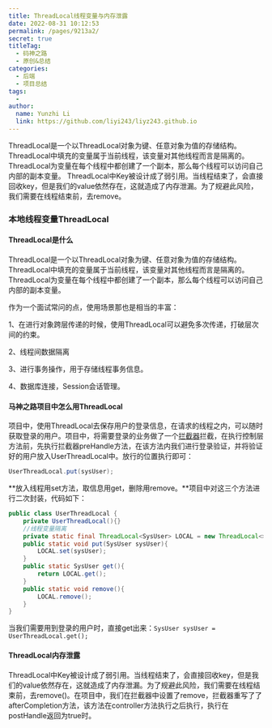 ```yaml
---
title: ThreadLocal线程变量与内存泄露
date: 2022-08-31 10:12:53
permalink: /pages/9213a2/
secret: true
titleTag: 
  - 码神之路
  - 原创&总结
categories:
  - 后端
  - 项目总结
tags:
  - 
author: 
  name: Yunzhi Li
  link: https://github.com/liyi243/liyz243.github.io
---
```


ThreadLocal是一个以ThreadLocal对象为键、任意对象为值的存储结构。ThreadLocal中填充的变量属于当前线程，该变量对其他线程而言是隔离的。ThreadLocal为变量在每个线程中都创建了一个副本，那么每个线程可以访问自己内部的副本变量。
ThreadLocal中Key被设计成了弱引用。当线程结束了，会直接回收key，但是我们的value依然存在，这就造成了内存泄漏。为了规避此风险，我们需要在线程结束前，去remove。

<!-- more -->

### 本地线程变量ThreadLocal

#### ThreadLocal是什么

ThreadLocal是一个以ThreadLocal对象为键、任意对象为值的存储结构。ThreadLocal中填充的变量属于当前线程，该变量对其他线程而言是隔离的。ThreadLocal为变量在每个线程中都创建了一个副本，那么每个线程可以访问自己内部的副本变量。

作为一个面试常问的点，使用场景那也是相当的丰富：

1、在进行对象跨层传递的时候，使用ThreadLocal可以避免多次传递，打破层次间的约束。

2、线程间数据隔离

3、进行事务操作，用于存储线程事务信息。

4、数据库连接，Session会话管理。

#### 马神之路项目中怎么用ThreadLocal

项目中，使用ThreadLocal去保存用户的登录信息，在请求的线程之内，可以随时获取登录的用户。项目中，将需要登录的业务做了一个[拦截器](https://so.csdn.net/so/search?q=拦截器&spm=1001.2101.3001.7020)拦截，在执行控制层方法前，先执行拦截器preHandle方法，在该方法内我们进行登录验证，并将验证好的用户放入UserThreadLocal中。放行的位置执行即可：

```java
UserThreadLocal.put(sysUser);
```

**放入线程用set方法，取信息用get，删除用remove。**项目中对这三个方法进行二次封装，代码如下：

```java
public class UserThreadLocal {
    private UserThreadLocal(){}
    //线程变量隔离
    private static final ThreadLocal<SysUser> LOCAL = new ThreadLocal<>();
    public static void put(SysUser sysUser){
        LOCAL.set(sysUser);
    }
    public static SysUser get(){
        return LOCAL.get();
    }
    public static void remove(){
        LOCAL.remove();
    }
}
```

当我们需要用到登录的用户时，直接get出来：```SysUser sysUser = UserThreadLocal.get();```

#### ThreadLocal内存泄露

ThreadLocal中Key被设计成了弱引用。当线程结束了，会直接回收key，但是我们的value依然存在，这就造成了内存泄漏。为了规避此风险，我们需要在线程结束前，去remove()。在项目中，我们在拦截器中设置了remove，拦截器重写了了afterCompletion方法，该方法在controller方法执行之后执行，执行在postHandle返回为true时。
